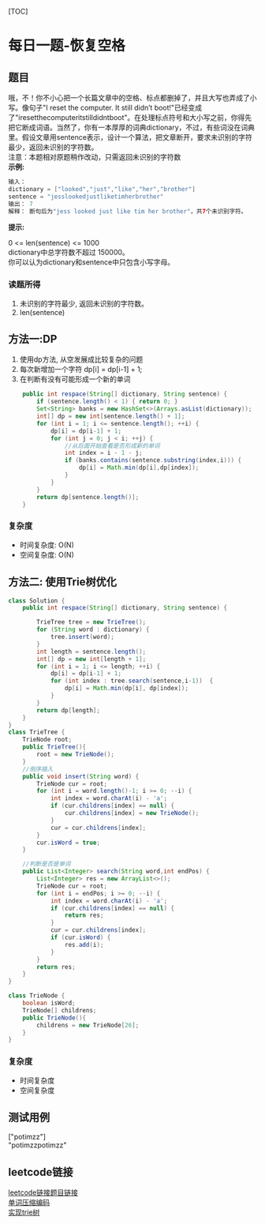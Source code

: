 [TOC]

# 每日一题-恢复空格

## 题目
哦，不！你不小心把一个长篇文章中的空格、标点都删掉了，并且大写也弄成了小写。像句子"I reset the computer. It still didn’t boot!"已经变成了"iresetthecomputeritstilldidntboot"。在处理标点符号和大小写之前，你得先把它断成词语。当然了，你有一本厚厚的词典dictionary，不过，有些词没在词典里。假设文章用sentence表示，设计一个算法，把文章断开，要求未识别的字符最少，返回未识别的字符数。  
注意：本题相对原题稍作改动，只需返回未识别的字符数  
**示例:**  
```java
输入：
dictionary = ["looked","just","like","her","brother"]
sentence = "jesslookedjustliketimherbrother"
输出： 7
解释： 断句后为"jess looked just like tim her brother"，共7个未识别字符。
```

**提示:**

0 <= len(sentence) <= 1000  
dictionary中总字符数不超过 150000。  
你可以认为dictionary和sentence中只包含小写字母。  

### 读题所得
1. 未识别的字符最少, 返回未识别的字符数。  
2. len(sentence) 

## 方法一:DP
1. 使用dp方法, 从空发展成比较复杂的问题
2. 每次新增加一个字符 dp[i] = dp[i-1] + 1;
3. 在判断有没有可能形成一个新的单词
```java
    public int respace(String[] dictionary, String sentence) {
        if (sentence.length() < 1) { return 0; }
        Set<String> banks = new HashSet<>(Arrays.asList(dictionary));
        int[] dp = new int[sentence.length() + 1];
        for (int i = 1; i <= sentence.length(); ++i) {
            dp[i] = dp[i-1] + 1;
            for (int j = 0; j < i; ++j) {
                //从后面开始查看是否形成新的单词
                int index = i - 1 - j;
                if (banks.contains(sentence.substring(index,i))) {
                    dp[i] = Math.min(dp[i],dp[index]);
                }
            }
        }
        return dp[sentence.length()];
    }
```
### 复杂度
* 时间复杂度: O(N)
* 空间复杂度: O(N)

## 方法二: 使用Trie树优化
```java
class Solution {
    public int respace(String[] dictionary, String sentence) {

        TrieTree tree = new TrieTree();
        for (String word : dictionary) {
            tree.insert(word);
        }
        int length = sentence.length();
        int[] dp = new int[length + 1];
        for (int i = 1; i <= length; ++i) {
            dp[i] = dp[i-1] + 1;
            for (int index : tree.search(sentence,i-1))  {
                dp[i] = Math.min(dp[i], dp[index]);
            }
        }
        return dp[length];
    }
}
class TrieTree {
    TrieNode root;
    public TrieTree(){
        root = new TrieNode();
    }
    //倒序插入
    public void insert(String word) {
        TrieNode cur = root;
        for (int i = word.length()-1; i >= 0; --i) {
            int index = word.charAt(i) - 'a';
            if (cur.childrens[index] == null) {
                cur.childrens[index] = new TrieNode();
            }
            cur = cur.childrens[index];
        }
        cur.isWord = true;
    }

    //判断是否是单词
    public List<Integer> search(String word,int endPos) {
        List<Integer> res = new ArrayList<>();
        TrieNode cur = root;
        for (int i = endPos; i >= 0; --i) {
            int index = word.charAt(i) - 'a';
            if (cur.childrens[index] == null) {
                return res;
            }
            cur = cur.childrens[index];
            if (cur.isWord) {
                res.add(i);
            }
        }
        return res;
    }
}

class TrieNode {
    boolean isWord;
    TrieNode[] childrens;
    public TrieNode(){
        childrens = new TrieNode[26];
    }
}
```
### 复杂度
* 时间复杂度
* 空间复杂度

## 测试用例
["potimzz"]  
"potimzzpotimzz"  

## leetcode链接
[leetcode链接题目链接](https://leetcode-cn.com/problems/re-space-lcci/)  
[单词压缩编码](https://leetcode-cn.com/problems/short-encoding-of-words/)  
[实现trie树](https://leetcode-cn.com/problems/implement-trie-prefix-tree/)  